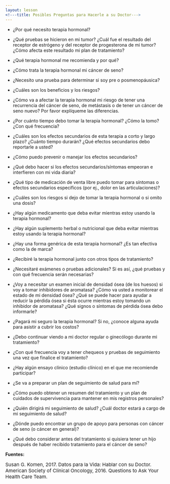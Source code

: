 ```yaml
---
layout: lesson
<!---title: Posibles Preguntas para Hacerle a su Doctor--->
---
```


* ¿Por qué necesito terapia hormonal?

* ¿Qué pruebas se hicieron en mi tumor? ¿Cuál fue el resultado del receptor de estrógeno y del receptor de progesterona de mi tumor? ¿Cómo afecta este resultado mi plan de tratamiento?

* ¿Qué terapia hormonal me recomienda y por qué?

* ¿Cómo trata la terapia hormonal mi cáncer de seno?

* ¿Necesito una prueba para determinar si soy pre o posmenopáusica?

* ¿Cuáles son los beneficios y los riesgos?

* ¿Cómo va a afectar la terapia hormonal mi riesgo de tener una recurrencia del cáncer de seno, de metástasis o de tener un cáncer de seno nuevo? Por favor explíqueme las diferencias.

* ¿Por cuánto tiempo debo tomar la terapia hormonal? ¿Cómo la tomo? ¿Con qué frecuencia?

* ¿Cuáles son los efectos secundarios de esta terapia a corto y largo plazo? ¿Cuánto tiempo durarán? ¿Qué efectos secundarios debo reportarle a usted?

* ¿Cómo puedo prevenir o manejar los efectos secundarios?

* ¿Qué debo hacer si los efectos secundarios/síntomas empeoran e interfieren con mi vida diaria?

* ¿Qué tipo de medicación de venta libre puedo tomar para síntomas o efectos secundarios específicos (por ej., dolor en las articulaciones)?

* ¿Cuáles son los riesgos si dejo de tomar la terapia hormonal o si omito una dosis?

* ¿Hay algún medicamento que deba evitar mientras estoy usando la terapia hormonal?

* ¿Hay algún suplemento herbal o nutricional que deba evitar mientras estoy usando la terapia hormonal?

* ¿Hay una forma genérica de esta terapia hormonal? ¿Es tan efectiva como la de marca?

* ¿Recibiré la terapia hormonal junto con otros tipos de tratamiento?

* ¿Necesitaré exámenes o pruebas adicionales? Si es así, ¿qué pruebas y con qué frecuencia serán necesarias?

* ¿Voy a necesitar un examen inicial de densidad ósea (de los huesos) si voy a tomar inhibidores de aromatasa? ¿Cómo va usted a monitorear el estado de mi densidad ósea? ¿Qué se puede hacer para ayudar a reducir la pérdida ósea si ésta ocurre mientras estoy tomando un inhibidor de aromatasa? ¿Qué signos o síntomas de pérdida ósea debo informarle?

* ¿Pagará mi seguro la terapia hormonal? Si no, ¿conoce alguna ayuda para asistir a cubrir los costos?

* ¿Debo continuar viendo a mi doctor regular o ginecólogo durante mi tratamiento?

* ¿Con qué frecuencia voy a tener chequeos y pruebas de seguimiento una vez que finalice el tratamiento?

* ¿Hay algún ensayo clínico (estudio clínico) en el que me recomiende participar?

* ¿Se va a preparar un plan de seguimiento de salud para mí?

* ¿Cómo puedo obtener un resumen del tratamiento y un plan de cuidados de supervivencia para mantener en mis registros personales?

* ¿Quién dirigirá mi seguimiento de salud? ¿Cuál doctor estará a cargo de mi seguimiento de salud?

* ¿Dónde puedo encontrar un grupo de apoyo para personas con cáncer de seno (o cáncer en general)?

* ¿Qué debo considerar antes del tratamiento si quisiera tener un hijo después de haber recibido tratamiento para el cáncer de seno?


**Fuentes:**

<span style="font-size:15px;">Susan G. Komen, 2017. Datos para la Vida: Hablar con su Doctor.</span>
<span style="font-size:15px;">American Society of Clinical Oncology, 2016. Questions to Ask Your Health Care Team.</span>

